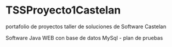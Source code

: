 # TSSProyecto1Castelan
portafolio de proyectos taller de soluciones de Software Castelan

Software Java WEB con base de datos MySql - plan de pruebas
